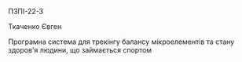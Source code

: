 ПЗПІ-22-3

Ткаченко Євген

Програмна система для трекінгу балансу мікроелементів та стану здоров'я людини, що займається спортом
